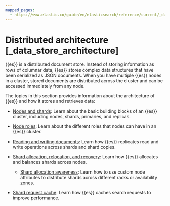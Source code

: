 ```yaml
---
mapped_pages:
  - https://www.elastic.co/guide/en/elasticsearch/reference/current/_data_store_architecture.html
---
```


# Distributed architecture [_data_store_architecture]

{{es}} is a distributed document store. Instead of storing information as rows of columnar data, {{es}} stores complex data structures that have been serialized as JSON documents. When you have multiple {{es}} nodes in a cluster, stored documents are distributed across the cluster and can be accessed immediately from any node.

The topics in this section provides information about the architecture of {{es}} and how it stores and retrieves data:

* [Nodes and shards](distributed-architecture/clusters-nodes-shards.md): Learn about the basic building blocks of an {{es}} cluster, including nodes, shards, primaries, and replicas.
* [Node roles](distributed-architecture/clusters-nodes-shards/node-roles.md): Learn about the different roles that nodes can have in an {{es}} cluster.
* [Reading and writing documents](distributed-architecture/reading-and-writing-documents.md): Learn how {{es}} replicates read and write operations across shards and shard copies.
* [Shard allocation, relocation, and recovery](distributed-architecture/shard-allocation-relocation-recovery.md): Learn how {{es}} allocates and balances shards across nodes.

    * [Shard allocation awareness](distributed-architecture/shard-allocation-relocation-recovery/shard-allocation-awareness.md): Learn how to use custom node attributes to distribute shards across different racks or availability zones.

* [Shard request cache](elasticsearch://docs/reference/elasticsearch/configuration-reference/shard-request-cache-settings.md): Learn how {{es}} caches search requests to improve performance.

